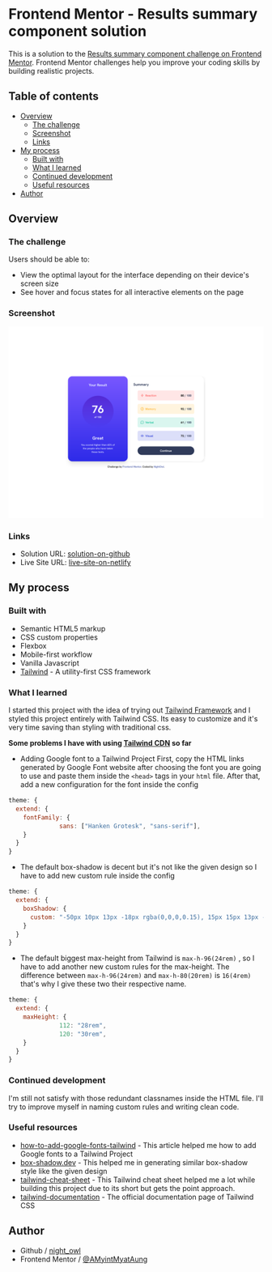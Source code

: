 # Frontend Mentor - Results summary component solution

This is a solution to the [Results summary component challenge on Frontend Mentor](https://www.frontendmentor.io/challenges/results-summary-component-CE_K6s0maV). Frontend Mentor challenges help you improve your coding skills by building realistic projects.

## Table of contents

- [Overview](#overview)
  - [The challenge](#the-challenge)
  - [Screenshot](#screenshot)
  - [Links](#links)
- [My process](#my-process)
  - [Built with](#built-with)
  - [What I learned](#what-i-learned)
  - [Continued development](#continued-development)
  - [Useful resources](#useful-resources)
- [Author](#author)

## Overview

### The challenge

Users should be able to:

- View the optimal layout for the interface depending on their device's screen size
- See hover and focus states for all interactive elements on the page

### Screenshot

![screenshot-of-the-solution-in-desktop-view](./design/desktop-design.png)

### Links

- Solution URL: [solution-on-github](https://github.com/AMyintMyatAung/Frontend-Mentor-Challenges/tree/main/results-summary-component)
- Live Site URL: [live-site-on-netlify](https://main--preeminent-begonia-07fe3c.netlify.app/results-summary-component/index.html)

## My process

### Built with

- Semantic HTML5 markup
- CSS custom properties
- Flexbox
- Mobile-first workflow
- Vanilla Javascript
- [Tailwind](https://tailwindcss.com) - A utility-first CSS framework

### What I learned

I started this project with the idea of trying out [Tailwind Framework](https://tailwindcss.com) and I styled this project entirely with Tailwind CSS. Its easy to customize and it's very time saving than styling with traditional css.

**Some problems I have with using [Tailwind CDN](https://cdn.tailwindcss.com) so far**

- Adding Google font to a Tailwind Project
  First, copy the HTML links generated by Google Font website after choosing the font you are going to use and paste them inside the `<head>` tags in your `html` file.
  After that, add a new configuration for the font inside the config

```javascript
theme: {
  extend: {
    fontFamily: {
              sans: ["Hanken Grotesk", "sans-serif"],
    }
  }
}
```

- The default box-shadow is decent but it's not like the given design so I have to add new custom rule inside the config

```javascript
theme: {
  extend: {
    boxShadow: {
      custom: "-50px 10px 13px -18px rgba(0,0,0,0.15), 15px 15px 13px -18px rgba(0,0,0,0.15), 15px -8px 15px -18px rgba(0,0,0,0.15);",
    }
  }
}
```

- The default biggest max-height from Tailwind is `max-h-96(24rem)` , so I have to add another new custom rules for the max-height. The difference between `max-h-96(24rem)` and `max-h-80(20rem)` is `16(4rem)` that's why I give these two their respective name.

```javascript
theme: {
  extend: {
    maxHeight: {
              112: "28rem",
              120: "30rem",
    }
  }
}
```

### Continued development

I'm still not satisfy with those redundant classnames inside the HTML file. I'll try to improve myself in naming custom rules and writing clean code.

### Useful resources

- [how-to-add-google-fonts-tailwind](https://www.elvisduru.com/blog/how-to-add-google-fonts-tailwind) - This article helped me how to add Google fonts to a Tailwind Project
- [box-shadow.dev](https://box-shadow.dev/) - This helped me in generating similar box-shadow style like the given design
- [tailwind-cheat-sheet](https://nerdcave.com/tailwind-cheat-sheet) - This Tailwind cheat sheet helped me a lot while building this project due to its short but gets the point approach.
- [tailwind-documentation](https://tailwindcss.com/docs/) - The official documentation page of Tailwind CSS

## Author

- Github / [night_owl](https://github.com/AMyintMyatAung)
- Frontend Mentor / [@AMyintMyatAung](https://www.frontendmentor.io/profile/AMyintMyatAung)
